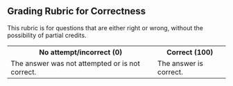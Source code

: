 ## Grading Rubric for Correctness ##

This rubric is for questions that are either right or wrong, without the possibility of partial credits.

<table>
  <tr>
    <th>No attempt/incorrect (0)</th>
    <th>Correct (100)</th>
  </tr>
  <tr>
	<td>The answer was not attempted or is not correct.</td>
	<td>The answer is correct.</td>
  </tr>
</table>
